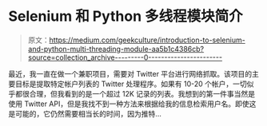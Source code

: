 # Selenium 和 Python 多线程模块简介

> 原文：<https://medium.com/geekculture/introduction-to-selenium-and-python-multi-threading-module-aa5b1c4386cb?source=collection_archive---------0----------------------->

最近，我一直在做一个兼职项目，需要对 Twitter 平台进行网络抓取。该项目的主要目标是提取特定帐户列表的 Twitter 处理程序。如果有 10-20 个帐户，一切似乎都很合理，但我看到的是一个超过 12K 记录的列表。我想到的第一件事当然是使用 Twitter API，但是我找不到一种方法来根据给我的信息检索用户名。即使这是可能的，它仍然需要相当长的时间，因为推特…